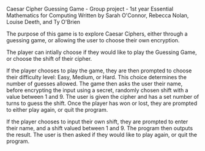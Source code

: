Caesar Cipher Guessing Game - Group project - 1st year Essential Mathematics for Computing
Written by Sarah O'Connor, Rebecca Nolan, Louise Deeth, and Ty O'Brien

The purpose of this game is to explore Caesar Ciphers, either through a guessing game, or allowing the user to choose their own encryption.

The player can intially choose if they would like to play the Guessing Game, or choose the shift of their cipher.

If the player chooses to play the game, they are then prompted to choose their difficulty level: Easy, Medium, or Hard. This choice determines the number of guesses allowed.
The game then asks the user their name, before encrypting the input using a secret, randomly chosen shift with a value between 1 and 9.
The user is given the cipher and has a set number of turns to guess the shift. 
Once the player has won or lost, they are prompted to either play again, or quit the program.

If the player chooses to input their own shift, they are prompted to enter their name, and a shift valued between 1 and 9. The program then outputs the result.
The user is then asked if they would like to play again, or quit the program.
